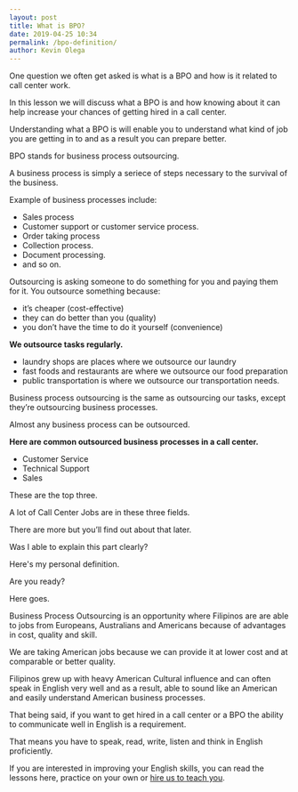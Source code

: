 ```yaml
--- 
layout: post 
title: What is BPO?
date: 2019-04-25 10:34
permalink: /bpo-definition/ 
author: Kevin Olega 
--- 
```

One question we often get asked is what is a BPO and how is it related to call center work.

In this lesson we will discuss what a BPO is and how knowing about it can help increase your chances of getting hired in a call center.

Understanding what a BPO is will enable you to understand what kind of job you are getting in to and as a result you can prepare better. 

BPO stands for business process outsourcing. 

A business process is simply a seriece of steps necessary to the survival of the business. 

Example of business processes include:

- Sales process
- Customer support or customer service process.
- Order taking process
- Collection process.
- Document processing.
- and so on.

Outsourcing is asking someone to do something for you and paying them for it. You outsource something because:

- it’s cheaper (cost-effective)
- they can do better than you (quality)
- you don’t have the time to do it yourself (convenience)

**We outsource tasks regularly.**

- laundry shops are places where we outsource our laundry
- fast foods and restaurants are where we outsource our food preparation
- public transportation is where we outsource our transportation needs.

Business process outsourcing is the same as outsourcing our tasks, except they’re outsourcing business processes. 

Almost any business process can be outsourced. 

**Here are common outsourced business processes in a call center.**

- Customer Service
- Technical Support
- Sales

These are the top three. 

A lot of Call Center Jobs are in these three fields. 

There are more but you’ll find out about that later. 

Was I able to explain this part clearly?

Here's my personal definition.

Are you ready?

Here goes.

Business Process Outsourcing is an opportunity where Filipinos are are able to jobs from Europeans, Australians and Americans because of advantages in cost, quality and skill.

We are taking American jobs because we can provide it at lower cost and at comparable or better quality.

Filipinos grew up with heavy American Cultural influence and can often speak in English very well and as a result, able to sound like an American and easily understand American business processes.

That being said, if you want to get hired in a call center or a BPO the ability to communicate well in English is a requirement.

That means you have to speak, read, write, listen and think in English proficiently.

If you are interested in improving your English skills, you can read the lessons here, practice on your own or [hire us to teach you](http://callcentertrainingtips.com/promos/).
